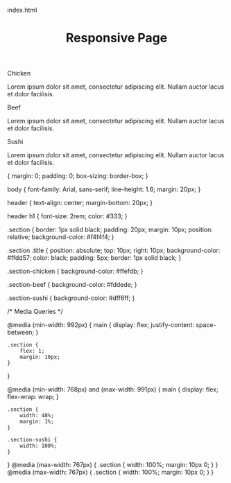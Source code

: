 index.html
<!DOCTYPE html>
<html lang="en">
<head>
    <meta charset="UTF-8">
    <meta name="viewport" content="width=device-width, initial-scale=1.0">
    <title>Responsive Page</title>
    <link rel="stylesheet" href="css/styles.css">
</head>
<body>
    <header>
        <h1>Responsive Page</h1>
    </header>
    <main>
        <section class=" section section-chicken">
            <div class="title">Chicken</div>
            <p>Lorem ipsum dolor sit amet, consectetur adipiscing elit. Nullam auctor lacus et dolor facilisis.</p>
        </section>
        <section class=" section section-beef">
            <div class="title">Beef</div>
            <p>Lorem ipsum dolor sit amet, consectetur adipiscing elit. Nullam auctor lacus et dolor facilisis.</p>
        </section>
        <section class="section section-sushi">
            <div class="title">Sushi</div>
            <p>Lorem ipsum dolor sit amet, consectetur adipiscing elit. Nullam auctor lacus et dolor facilisis.</p>
        </section>
    </main>
</body>
</html>


 {
    margin: 0;
    padding: 0;
    box-sizing: border-box;
}

body {
    font-family: Arial, sans-serif;
    line-height: 1.6;
    margin: 20px;
}


header {
    text-align: center;
    margin-bottom: 20px;
}

header h1 {
    font-size: 2rem;
    color: #333;
}


.section {
    border: 1px solid black;
    padding: 20px;
    margin: 10px;
    position: relative;
    background-color: #f4f4f4;
}

.section .title {
    position: absolute;
    top: 10px;
    right: 10px;
    background-color: #ffdd57;
    color: black;
    padding: 5px;
    border: 1px solid black;
}


.section-chicken {
    background-color: #ffefdb;
}

.section-beef {
    background-color: #fddede;
}

.section-sushi {
    background-color: #dff6ff;
}

/* Media Queries */


@media (min-width: 992px) {
    main {
        display: flex;
        justify-content: space-between;
    }

    .section {
        flex: 1;
        margin: 10px;
    }
}


@media (min-width: 768px) and (max-width: 991px) {
    main {
        display: flex;
        flex-wrap: wrap;
    }

    .section {
        width: 48%;
        margin: 1%;
    }

    .section-sushi {
        width: 100%;
    }
}
@media (max-width: 767px) {
    .section {
        width: 100%;
        margin: 10px 0;
    }
}
@media (max-width: 767px) {
    .section {
        width: 100%;
        margin: 10px 0;
    }
}
